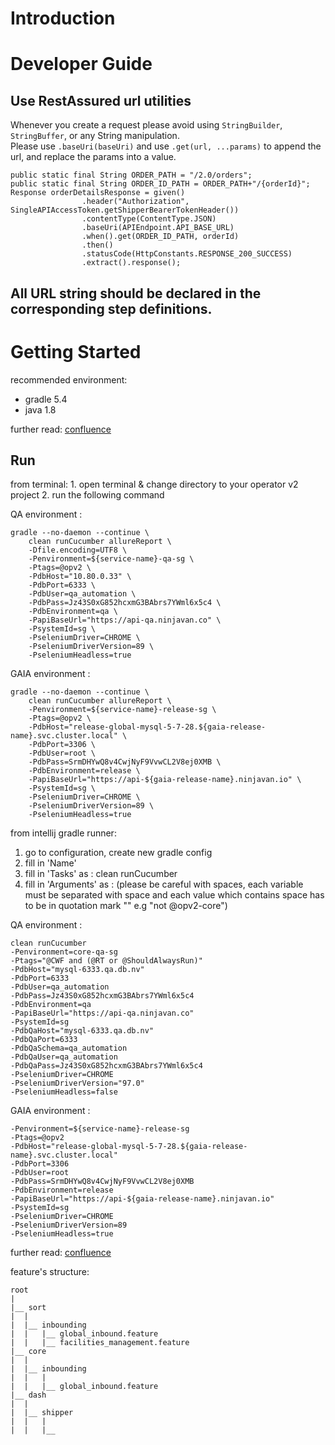 # Introduction

# Developer Guide

## Use RestAssured url utilities
Whenever you create a request please avoid using `StringBuilder`, `StringBuffer`, or any String manipulation.  
Please use `.baseUri(baseUri)` and use `.get(url, ...params)` to append the url, and replace the params into a value.

```
public static final String ORDER_PATH = "/2.0/orders";
public static final String ORDER_ID_PATH = ORDER_PATH+"/{orderId}";
Response orderDetailsResponse = given()
                .header("Authorization", SingleAPIAccessToken.getShipperBearerTokenHeader())
                .contentType(ContentType.JSON)
                .baseUri(APIEndpoint.API_BASE_URL)
                .when().get(ORDER_ID_PATH, orderId)
                .then()
                .statusCode(HttpConstants.RESPONSE_200_SUCCESS)
                .extract().response();
```

## All URL string should be declared in the corresponding step definitions.

<h1>Getting Started</h1>

recommended environment:
- gradle 5.4
- java 1.8

further read: [confluence](https://confluence.ninjavan.co/display/NVQA/D+-+Environment+Setup)

<h2>Run</h2>
from terminal:
1. open terminal & change directory to your operator v2 project
2. run the following command

QA environment :

```
gradle --no-daemon --continue \
    clean runCucumber allureReport \
    -Dfile.encoding=UTF8 \
    -Penvironment=${service-name}-qa-sg \
    -Ptags=@opv2 \
    -PdbHost="10.80.0.33" \
    -PdbPort=6333 \
    -PdbUser=qa_automation \
    -PdbPass=Jz43S0xG852hcxmG3BAbrs7YWml6x5c4 \
    -PdbEnvironment=qa \
    -PapiBaseUrl="https://api-qa.ninjavan.co" \
    -PsystemId=sg \
    -PseleniumDriver=CHROME \
    -PseleniumDriverVersion=89 \
    -PseleniumHeadless=true
```

GAIA environment :
```
gradle --no-daemon --continue \
    clean runCucumber allureReport \
    -Penvironment=${service-name}-release-sg \
    -Ptags=@opv2 \
    -PdbHost="release-global-mysql-5-7-28.${gaia-release-name}.svc.cluster.local" \
    -PdbPort=3306 \
    -PdbUser=root \
    -PdbPass=SrmDHYwQ8v4CwjNyF9VvwCL2V8ej0XMB \
    -PdbEnvironment=release \
    -PapiBaseUrl="https://api-${gaia-release-name}.ninjavan.io" \
    -PsystemId=sg \
    -PseleniumDriver=CHROME \
    -PseleniumDriverVersion=89 \
    -PseleniumHeadless=true
```

from intellij gradle runner:
1. go to configuration, create new gradle config
2. fill in 'Name'
3. fill in 'Tasks' as : clean runCucumber
4. fill in 'Arguments' as : (please be careful with spaces, each variable must be separated with space and each value which contains space has to be in quotation mark "" e.g "not @opv2-core")


QA environment :
```
clean runCucumber
-Penvironment=core-qa-sg
-Ptags="@CWF and (@RT or @ShouldAlwaysRun)"
-PdbHost="mysql-6333.qa.db.nv"
-PdbPort=6333
-PdbUser=qa_automation
-PdbPass=Jz43S0xG852hcxmG3BAbrs7YWml6x5c4
-PdbEnvironment=qa
-PapiBaseUrl="https://api-qa.ninjavan.co"
-PsystemId=sg
-PdbQaHost="mysql-6333.qa.db.nv"
-PdbQaPort=6333
-PdbQaSchema=qa_automation
-PdbQaUser=qa_automation
-PdbQaPass=Jz43S0xG852hcxmG3BAbrs7YWml6x5c4
-PseleniumDriver=CHROME
-PseleniumDriverVersion="97.0"
-PseleniumHeadless=false
```

GAIA environment :

```
-Penvironment=${service-name}-release-sg
-Ptags=@opv2
-PdbHost="release-global-mysql-5-7-28.${gaia-release-name}.svc.cluster.local"
-PdbPort=3306
-PdbUser=root
-PdbPass=SrmDHYwQ8v4CwjNyF9VvwCL2V8ej0XMB
-PdbEnvironment=release
-PapiBaseUrl="https://api-${gaia-release-name}.ninjavan.io"
-PsystemId=sg
-PseleniumDriver=CHROME
-PseleniumDriverVersion=89
-PseleniumHeadless=true
```

further read: [confluence](https://confluence.ninjavan.co/display/NVQA/Run+an+automation+project)

feature's structure:

```
root
|
|__ sort
|  |
|  |__ inbounding
|  |   |__ global_inbound.feature 
|  |   |__ facilities_management.feature
|__ core
|  |
|  |__ inbounding
|  |   |
|  |   |__ global_inbound.feature 
|__ dash
|  |
|  |__ shipper
|  |   |
|  |   |__ 
```
